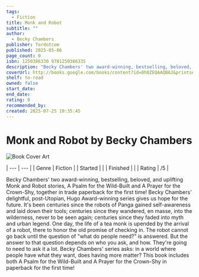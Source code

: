 ```yaml
---
tags:
  - Fiction
title: Monk and Robot
subtitle: ""
author:
  - Becky Chambers
publisher: Tordotcom
published: 2025-05-06
page_count: 0
isbn: 1250386330 9781250386335
description: "Becky Chambers' two award-winning, bestselling, beloved, and uplifting Monk and Robot stories, A Psalm for the Wild-Built and A Prayer for the Crown-Shy, together in trade paperback for the first time! Becky Chambers' delightful, post-Utopian, Hugo Award-winning series gives us hope for the future. It's been centuries since the robots of Panga gained self-awareness and laid down their tools; centuries since they wandered, en masse, into the wilderness, never to be seen again; centuries since they faded into myth and urban legend. One day, the life of a tea monk is upended by the arrival of a robot, there to honor the old promise of checking in. The robot cannot go back until the question of \"what do people need?\" is answered. But the answer to that question depends on who you ask, and how. They're going to need to ask it a lot. Becky Chambers' series asks: in a world where people have what they want, does having more matter? This book includes both A Psalm for the Wild-Built and A Prayer for the Crown-Shy in paperback for the first time!"
coverUrl: http://books.google.com/books/content?id=8h8ZEQAAQBAJ&printsec=frontcover&img=1&zoom=1&source=gbs_api
shelf: to-read
owned: false
start_date: 
end_date: 
rating: 0
recommended_by: 
created: 2025-07-25 10:35:45
---
```


# Monk and Robot by Becky Chambers

![Book Cover Art](http://books.google.com/books/content?id=8h8ZEQAAQBAJ&printsec=frontcover&img=1&zoom=1&source=gbs_api)




| --- | --- |
| Genre | Fiction |
| Started |  |
| Finished |  |
| Rating | /5 |

Becky Chambers' two award-winning, bestselling, beloved, and uplifting Monk and Robot stories, A Psalm for the Wild-Built and A Prayer for the Crown-Shy, together in trade paperback for the first time! Becky Chambers' delightful, post-Utopian, Hugo Award-winning series gives us hope for the future. It's been centuries since the robots of Panga gained self-awareness and laid down their tools; centuries since they wandered, en masse, into the wilderness, never to be seen again; centuries since they faded into myth and urban legend. One day, the life of a tea monk is upended by the arrival of a robot, there to honor the old promise of checking in. The robot cannot go back until the question of "what do people need?" is answered. But the answer to that question depends on who you ask, and how. They're going to need to ask it a lot. Becky Chambers' series asks: in a world where people have what they want, does having more matter? This book includes both A Psalm for the Wild-Built and A Prayer for the Crown-Shy in paperback for the first time!